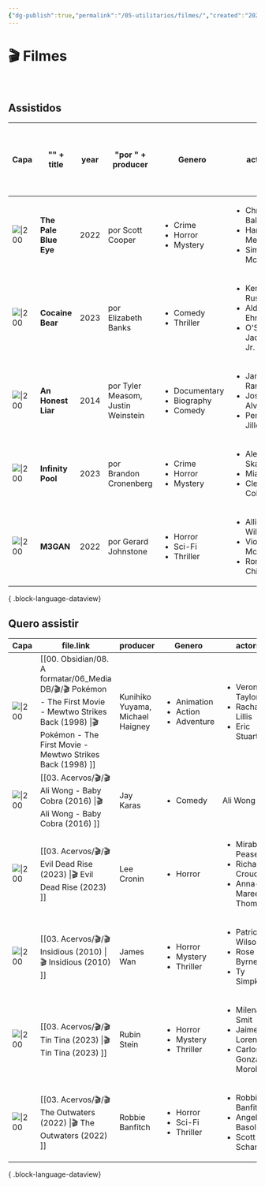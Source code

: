 ```yaml
---
{"dg-publish":true,"permalink":"/05-utilitarios/filmes/","created":"2023-03-15T15:08:44.404-03:00","updated":"2023-03-16T09:15:24.729-03:00"}
---
```


# 🎬 Filmes
<br>

## Assistidos<br>
| Capa                                                                                                                                         | "<b>" + title        | year | "por " + producer                  | Genero                                                         | actors                                                                             | "Minha nota: " + personalRating + " <br>Assistido em:   "+ lastWatched |
| -------------------------------------------------------------------------------------------------------------------------------------------- | -------------------- | ---- | ---------------------------------- | -------------------------------------------------------------- | ---------------------------------------------------------------------------------- | ---------------------------------------------------------------------- |
| ![\|200](https://m.media-amazon.com/images/M/MV5BZDg2YThlMTItYzhhMy00OWE3LTljYTAtYTExMDM5NzRjOGFhXkEyXkFqcGdeQXVyMTEzMTI1Mjk3._V1_SX300.jpg) | <b>The Pale Blue Eye | 2022 | por Scott Cooper                   | <ul><li>Crime</li><li>Horror</li><li>Mystery</li></ul>         | <ul><li>Christian Bale</li><li>Harry Melling</li><li>Simon McBurney</li></ul>      | Minha nota: 7 <br>Assistido em:   January 2023                         |
| ![\|200](https://m.media-amazon.com/images/M/MV5BODAwZDQ5ZjEtZDI1My00MTFiLTg0ZjUtOGE2YTBkOTdjODFhXkEyXkFqcGdeQXVyODE5NzE3OTE@._V1_SX300.jpg) | <b>Cocaine Bear      | 2023 | por Elizabeth Banks                | <ul><li>Comedy</li><li>Thriller</li></ul>                      | <ul><li>Keri Russell</li><li>Alden Ehrenreich</li><li>O'Shea Jackson Jr.</li></ul> | Minha nota: 8.2 <br>Assistido em:   03/2023                            |
| ![\|200](https://m.media-amazon.com/images/M/MV5BNjAyMzEzMjAwNV5BMl5BanBnXkFtZTgwNjg4NjIzMjE@._V1_SX300.jpg)                                 | <b>An Honest Liar    | 2014 | por Tyler Measom, Justin Weinstein | <ul><li>Documentary</li><li>Biography</li><li>Comedy</li></ul> | <ul><li>James Randi</li><li>José Alvarez</li><li>Penn Jillette</li></ul>           | Minha nota: 9 <br>Assistido em:   22/02/2023                           |
| ![\|200](https://m.media-amazon.com/images/M/MV5BZDQxZTY0ZDItY2Y0Yy00OTIzLTkwYTgtNmNkODhiYTk4MzUwXkEyXkFqcGdeQXVyODE5NzE3OTE@._V1_SX300.jpg) | <b>Infinity Pool     | 2023 | por Brandon Cronenberg             | <ul><li>Crime</li><li>Horror</li><li>Mystery</li></ul>         | <ul><li>Alexander Skarsgård</li><li>Mia Goth</li><li>Cleopatra Coleman</li></ul>   | Minha nota: 7 <br>Assistido em:   02/2023                              |
| ![\|200](https://m.media-amazon.com/images/M/MV5BMDk4MTdhYzEtODk3OS00ZDBjLWFhNTQtMDI2ODdjNzQzZTA3XkEyXkFqcGdeQXVyMjMxOTE0ODA@._V1_SX300.jpg) | <b>M3GAN             | 2022 | por Gerard Johnstone               | <ul><li>Horror</li><li>Sci-Fi</li><li>Thriller</li></ul>       | <ul><li>Allison Williams</li><li>Violet McGraw</li><li>Ronny Chieng</li></ul>      | Minha nota: 6 <br>Assistido em:   15/03/2023                           |

{ .block-language-dataview}

## Quero assistir<br>
| Capa                                                                                                                                         | file.link                                                                                                                                                                | producer                         | Genero                                                       | actors                                                                               |
| -------------------------------------------------------------------------------------------------------------------------------------------- | ------------------------------------------------------------------------------------------------------------------------------------------------------------------------ | -------------------------------- | ------------------------------------------------------------ | ------------------------------------------------------------------------------------ |
| ![\|200](https://m.media-amazon.com/images/M/MV5BZGM3MjQ3NTQtNzRiZi00MDUzLWFjYjEtZWJjMjUwYzExYjRiXkEyXkFqcGdeQXVyMjUzOTY1NTc@._V1_SX300.jpg) | [[00. Obsidian/08. A formatar/06_Media DB/🎬/🎬 Pokémon - The First Movie - Mewtwo Strikes Back (1998) \|🎬 Pokémon - The First Movie - Mewtwo Strikes Back (1998) ]] | Kunihiko Yuyama, Michael Haigney | <ul><li>Animation</li><li>Action</li><li>Adventure</li></ul> | <ul><li>Veronica Taylor</li><li>Rachael Lillis</li><li>Eric Stuart</li></ul>         |
| ![\|200](https://m.media-amazon.com/images/M/MV5BOWZmODIxMDEtZGY1My00OGEyLWE3NTQtN2Y4MTFkMzdlMTc4XkEyXkFqcGdeQXVyNjcwNDI1MDk@._V1_SX300.jpg) | [[03. Acervos/🎬/🎬 Ali Wong - Baby Cobra (2016) \|🎬 Ali Wong - Baby Cobra (2016) ]]                                                                                 | Jay Karas                        | <ul><li>Comedy</li></ul>                                     | Ali Wong                                                                             |
| ![\|200](https://m.media-amazon.com/images/M/MV5BMmZiN2VmMjktZDE5OC00ZWRmLWFlMmEtYWViMTY4NjM3ZmNkXkEyXkFqcGdeQXVyMTI2MTc2ODM3._V1_SX300.jpg) | [[03. Acervos/🎬/🎬 Evil Dead Rise (2023) \|🎬 Evil Dead Rise (2023) ]]                                                                                               | Lee Cronin                       | <ul><li>Horror</li></ul>                                     | <ul><li>Mirabai Pease</li><li>Richard Crouchley</li><li>Anna-Maree Thomas</li></ul>  |
| ![\|200](https://m.media-amazon.com/images/M/MV5BMTYyOTAxMDA0OF5BMl5BanBnXkFtZTcwNzgwNTc1NA@@._V1_SX300.jpg)                                 | [[03. Acervos/🎬/🎬 Insidious (2010) \|🎬 Insidious (2010) ]]                                                                                                         | James Wan                        | <ul><li>Horror</li><li>Mystery</li><li>Thriller</li></ul>    | <ul><li>Patrick Wilson</li><li>Rose Byrne</li><li>Ty Simpkins</li></ul>              |
| ![\|200](https://m.media-amazon.com/images/M/MV5BOTM1NjZjZDctZGFmZC00YzkzLWE0NjEtNWE2M2E2ZDU3N2FkXkEyXkFqcGdeQXVyMTYzMDUzNjEw._V1_SX300.jpg) | [[03. Acervos/🎬/🎬 Tin  Tina (2023) \|🎬 Tin  Tina (2023) ]]                                                                                                         | Rubin Stein                      | <ul><li>Horror</li><li>Mystery</li><li>Thriller</li></ul>    | <ul><li>Milena Smit</li><li>Jaime Lorente</li><li>Carlos González Morollón</li></ul> |
| ![\|200](https://m.media-amazon.com/images/M/MV5BNjg3OTcxOTQtZjMwNS00MzZkLTlkYzgtMTcyZjg4NTRkZTA0XkEyXkFqcGdeQXVyMTI1MDUzMzkz._V1_SX300.jpg) | [[03. Acervos/🎬/🎬 The Outwaters (2022) \|🎬 The Outwaters (2022) ]]                                                                                                 | Robbie Banfitch                  | <ul><li>Horror</li><li>Sci-Fi</li><li>Thriller</li></ul>     | <ul><li>Robbie Banfitch</li><li>Angela Basolis</li><li>Scott Schamell</li></ul>      |

{ .block-language-dataview}




